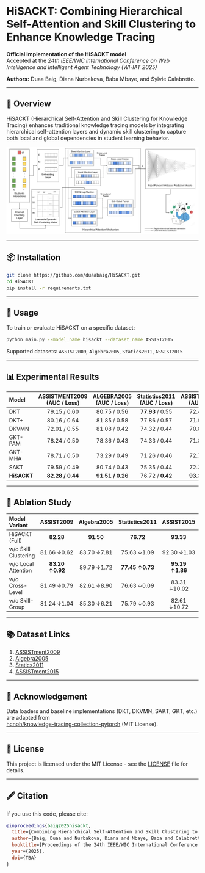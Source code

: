 # HiSACKT: Combining Hierarchical Self-Attention and Skill Clustering to Enhance Knowledge Tracing

**Official implementation of the HiSACKT model**  
Accepted at the *24th IEEE/WIC International Conference on Web Intelligence and Intelligent Agent Technology (WI-IAT 2025)*

**Authors:** Duaa Baig, Diana Nurbakova, Baba Mbaye, and Sylvie Calabretto.

---

## 🧠 Overview
HiSACKT (Hierarchical Self-Attention and Skill Clustering for Knowledge Tracing) enhances traditional knowledge tracing models by integrating hierarchical self-attention layers and dynamic skill clustering to capture both local and global dependencies in student learning behavior.

![HiSACKT Architecture](./figures/hisackt.jpg)

---

## 📦 Installation

```bash
git clone https://github.com/duaabaig/HiSACKT.git
cd HiSACKT
pip install -r requirements.txt
```

---

## 🚀 Usage

To train or evaluate HiSACKT on a specific dataset:

```bash
python main.py --model_name hisackt --dataset_name ASSIST2015
```

Supported datasets: `ASSIST2009`, `Algebra2005`, `Statics2011`, `ASSIST2015`

---

## 📊 Experimental Results

| Model | ASSISTMENT2009 (AUC / Loss) | ALGEBRA2005 (AUC / Loss) | Statistics2011 (AUC / Loss) | ASSISTMENT2015 (AUC / Loss) |
|:--|:--:|:--:|:--:|:--:|
| DKT | 79.15 / 0.60 | 80.75 / 0.56 | **77.93** / 0.55 | 72.41 / 0.60 |
| DKT+ | 80.16 / 0.64 | 81.85 / 0.58 | 77.86 / 0.57 | 71.94 / 0.61 |
| DKVMN | 72.01 / 0.55 | 81.08 / 0.42 | 74.32 / 0.44 | 70.88 / 0.52 |
| GKT-PAM | 78.24 / 0.50 | 78.36 / 0.43 | 74.33 / 0.44 | 71.88 / 0.51 |
| GKT-MHA | 78.71 / 0.50 | 73.29 / 0.49 | 71.26 / 0.46 | 72.70 / 0.51 |
| SAKT | 79.59 / 0.49 | 80.74 / 0.43 | 75.35 / 0.44 | 72.38 / 0.51 |
| **HiSACKT** | **82.28 / 0.44** | **91.51 / 0.26** | 76.72 / **0.42** | **93.33 / 0.24** |

---

## 🧩 Ablation Study

| Model Variant | ASSIST2009 | Algebra2005 | Statistics2011 | ASSIST2015 | Avg AUC |
|:--|:--:|:--:|:--:|:--:|:--:|
| HiSACKT (Full) | **82.28** | **91.50** | **76.72** | **93.33** | **85.96** |
| w/o Skill Clustering | 81.66 ↓0.62 | 83.70 ↓7.81 | 75.63 ↓1.09 | 92.30 ↓1.03 | 83.32 ↓2.64 |
| w/o Local Attention | **83.20 ↑0.92** | 89.79 ↓1.72 | **77.45 ↑0.73** | **95.19 ↑1.86** | **86.41 ↑0.45** |
| w/o Cross-Level | 81.49 ↓0.79 | 82.61 ↓8.90 | 76.63 ↓0.09 | 83.31 ↓10.02 | 81.01 ↓4.95 |
| w/o Skill-Group | 81.24 ↓1.04 | 85.30 ↓6.21 | 75.79 ↓0.93 | 82.61 ↓10.72 | 81.24 ↓4.72 |

---

## 📚 Dataset Links

1. [ASSISTment2009](https://tinyurl.com/33adbs9w)  
2. [Algebra2005](https://tinyurl.com/hruvenje)  
3. [Statics2011](https://tinyurl.com/bdd9zsrz)  
4. [ASSISTment2015](https://tinyurl.com/455n5h2n)

---

## 🔗 Acknowledgement

Data loaders and baseline implementations (DKT, DKVMN, SAKT, GKT, etc.) are adapted from  
[hcnoh/knowledge-tracing-collection-pytorch](https://github.com/hcnoh/knowledge-tracing-collection-pytorch) (MIT License).

---

## 📜 License

This project is licensed under the MIT License - see the [LICENSE](./LICENSE) file for details.

---

## 🖋️ Citation

If you use this code, please cite:

```bibtex
@inproceedings{baig2025hisackt,
  title={Combining Hierarchical Self-Attention and Skill Clustering to Enhance Knowledge Tracing (HiSACKT)},
  author={Baig, Duaa and Nurbakova, Diana and Mbaye, Baba and Calabretto, Sylvie},
  booktitle={Proceedings of the 24th IEEE/WIC International Conference on Web Intelligence and Intelligent Agent Technology (WI-IAT)},
  year={2025},
  doi={TBA}
}
```
